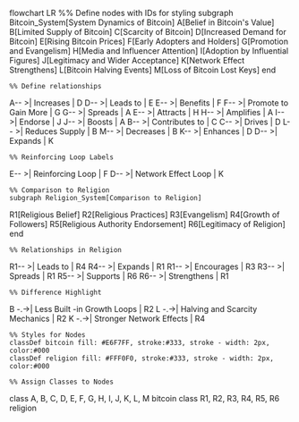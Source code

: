 flowchart LR
    %% Define nodes with IDs for styling
    subgraph Bitcoin_System[System Dynamics of Bitcoin]
A[Belief in Bitcoin's Value]
B[Limited Supply of Bitcoin]
C[Scarcity of Bitcoin]
D[Increased Demand for Bitcoin]
E[Rising Bitcoin Prices]
F[Early Adopters and Holders]
G[Promotion and Evangelism]
H[Media and Influencer Attention]
I[Adoption by Influential Figures]
J[Legitimacy and Wider Acceptance]
K[Network Effect Strengthens]
L[Bitcoin Halving Events]
M[Loss of Bitcoin Lost Keys]
end

    %% Define relationships
A-- >| Increases | D
D-- >| Leads to | E
E-- >| Benefits | F
F-- >| Promote to Gain More | G
G-- >| Spreads | A
E-- >| Attracts | H
H-- >| Amplifies | A
I-- >| Endorse | J
J-- >| Boosts | A
B-- >| Contributes to | C
C-- >| Drives | D
L-- >| Reduces Supply | B
M-- >| Decreases | B
K-- >| Enhances | D
D-- >| Expands | K

    %% Reinforcing Loop Labels
E-- >| Reinforcing Loop | F
D-- >| Network Effect Loop | K

    %% Comparison to Religion
    subgraph Religion_System[Comparison to Religion]
R1[Religious Belief]
R2[Religious Practices]
R3[Evangelism]
R4[Growth of Followers]
R5[Religious Authority Endorsement]
R6[Legitimacy of Religion]
end

    %% Relationships in Religion
R1-- >| Leads to | R4
R4-- >| Expands | R1
R1-- >| Encourages | R3
R3-- >| Spreads | R1
R5-- >| Supports | R6
R6-- >| Strengthens | R1

    %% Difference Highlight
B -.->| Less Built -in Growth Loops | R2
L -.->| Halving and Scarcity Mechanics | R2
K -.->| Stronger Network Effects | R4

    %% Styles for Nodes
    classDef bitcoin fill: #E6F7FF, stroke:#333, stroke - width: 2px, color:#000
    classDef religion fill: #FFF0F0, stroke:#333, stroke - width: 2px, color:#000

    %% Assign Classes to Nodes
class A, B, C, D, E, F, G, H, I, J, K, L, M bitcoin
class R1, R2, R3, R4, R5, R6 religion
